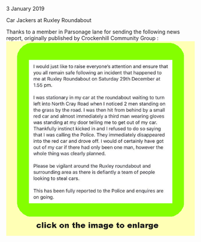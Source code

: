 3 January 2019

Car Jackers at Ruxley Roundabout

Thanks to a member in Parsonage lane for sending the following news report, originally published by Crockenhill Community Group :[![Image](images/nm0659_1.gif)](http://www.northcrayresidents.org.uk/posters/poster234.pdf)
